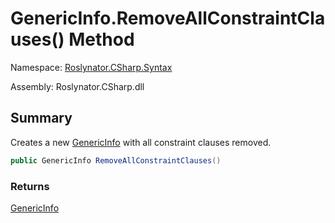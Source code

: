 # GenericInfo\.RemoveAllConstraintClauses\(\) Method

Namespace: [Roslynator.CSharp.Syntax](../../README.md)

Assembly: Roslynator\.CSharp\.dll

## Summary

Creates a new [GenericInfo](../README.md) with all constraint clauses removed\.

```csharp
public GenericInfo RemoveAllConstraintClauses()
```

### Returns

[GenericInfo](../README.md)

